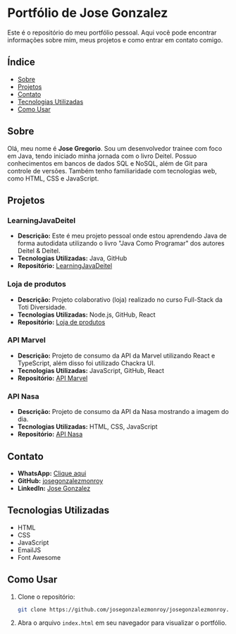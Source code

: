 # Portfólio de Jose Gonzalez

Este é o repositório do meu portfólio pessoal. Aqui você pode encontrar informações sobre mim, meus projetos e como entrar em contato comigo.

## Índice

- [Sobre](#sobre)
- [Projetos](#projetos)
- [Contato](#contato)
- [Tecnologias Utilizadas](#tecnologias-utilizadas)
- [Como Usar](#como-usar)

## Sobre

Olá, meu nome é **Jose Gregorio**. Sou um desenvolvedor trainee com foco em Java, tendo iniciado minha jornada com o livro Deitel. Possuo conhecimentos em bancos de dados SQL e NoSQL, além de Git para controle de versões. Também tenho familiaridade com tecnologias web, como HTML, CSS e JavaScript.

## Projetos

### LearningJavaDeitel

- **Descrição:** Este é meu projeto pessoal onde estou aprendendo Java de forma autodidata utilizando o livro "Java Como Programar" dos autores Deitel & Deitel.
- **Tecnologias Utilizadas:** Java, GitHub
- **Repositório:** [LearningJavaDeitel](https://github.com/josegonzalezmonroy/LearningJavaDeitel)

### Loja de produtos

- **Descrição:** Projeto colaborativo (loja) realizado no curso Full-Stack da Toti Diversidade.
- **Tecnologias Utilizadas:** Node.js, GitHub, React
- **Repositório:** [Loja de produtos](https://github.com/josegonzalezmonroy/projeto-final-grupo-1)

### API Marvel

- **Descrição:** Projeto de consumo da API da Marvel utilizando React e TypeScript, além disso foi utilizado Chackra UI.
- **Tecnologias Utilizadas:** JavaScript, GitHub, React
- **Repositório:** [API Marvel](https://github.com/josegonzalezmonroy/api_marvel)

### API Nasa

- **Descrição:** Projeto de consumo da API da Nasa mostrando a imagem do dia.
- **Tecnologias Utilizadas:** HTML, CSS, JavaScript
- **Repositório:** [API Nasa](https://github.com/josegonzalezmonroy/api-nasa)

## Contato

- **WhatsApp:** [Clique aqui](https://wa.me/5541992643268?text=Olá%20Jose,%20venho%20do%20seu%20portfólio,%20gostaria%20de%20conversar%20com%20você.)
- **GitHub:** [josegonzalezmonroy](http://github.com/josegonzalezmonroy)
- **LinkedIn:** [Jose Gonzalez](https://www.linkedin.com/in/josegonzalezmonroy/)

## Tecnologias Utilizadas

- HTML
- CSS
- JavaScript
- EmailJS
- Font Awesome

## Como Usar

1. Clone o repositório:
    ```sh
    git clone https://github.com/josegonzalezmonroy/josegonzalezmonroy.github.io.git
    ```
2. Abra o arquivo `index.html` em seu navegador para visualizar o portfólio.